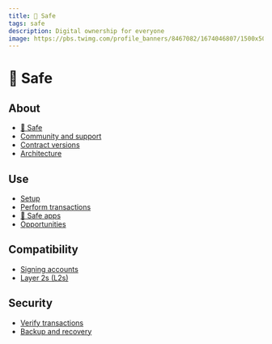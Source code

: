 ```yaml
---
title: 🔰 Safe
tags: safe
description: Digital ownership for everyone
image: https://pbs.twimg.com/profile_banners/8467082/1674046807/1500x500
---
```


🔰 Safe
===

About
---

- [🔰 Safe](https://hackmd.io/@safe/about)
- [Community and support](https://hackmd.io/@safe/community-and-support)
- [Contract versions](https://hackmd.io/@safe/contract-versions)
- [Architecture](https://hackmd.io/@safe/architecture)

Use
---
- [Setup](https://hackmd.io/@safe/setup)
- [Perform transactions](https://hackmd.io/@safe/perform-transactions)
- [🔰 Safe apps](https://hackmd.io/@safe/apps)
- [Opportunities](https://hackmd.io/@safe/opportunities)

Compatibility
---

- [Signing accounts](https://hackmd.io/@safe/signing-accounts)
- [Layer 2s (L2s)](https://hackmd.io/@safe/layer-2s)

Security
---

- [Verify transactions](https://hackmd.io/@safe/verify-transactions)
- [Backup and recovery](https://hackmd.io/@safe/backup-and-recovery)